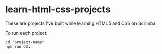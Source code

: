 # learn-html-css-projects
These are projects I've built while learning HTML5 and CSS on Scrimba.

To run each project:

  ```
  cd "project-name"
  npm run dev
  ```

